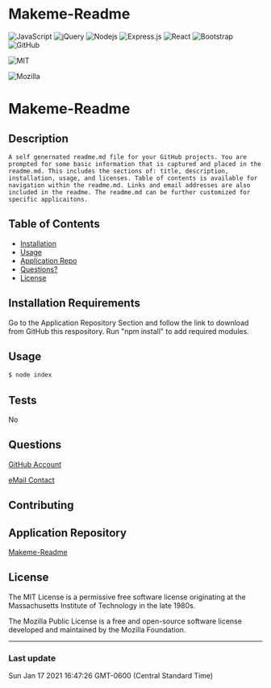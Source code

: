 # Makeme-Readme
<img alt="JavaScript" src="https://img.shields.io/badge/javascript%20-%23323330.svg?&style=for-the-badge&logo=javascript&logoColor=%23F7DF1E"/>
<img alt="jQuery" src="https://img.shields.io/badge/jquery%20-%230769AD.svg?&style=for-the-badge&logo=jquery&logoColor=white"/>
 <img alt="Nodejs" src="https://img.shields.io/badge/-Nodejs-43853d?style=flat-square&logo=Node.js&logoColor=white" />
 <img alt="Express.js" src="https://img.shields.io/badge/express.js%20-%23404d59.svg?&style=for-the-badge"/>
 <img alt="React" src="https://img.shields.io/badge/react%20-%2320232a.svg?&style=for-the-badge&logo=react&logoColor=%2361DAFB"/>
 <img alt="Bootstrap" src="https://img.shields.io/badge/bootstrap%20-%23563D7C.svg?&style=for-the-badge&logo=bootstrap&logoColor=white"/>
 <img alt="GitHub" src="https://img.shields.io/badge/github%20-%23121011.svg?&style=for-the-badge&logo=github&logoColor=white"/>

 

![MIT](https://img.shields.io/badge/License-MIT-yellow.svg)

![Mozilla](https://img.shields.io/badge/License-MPL%202.0-brightgreen.svg)


# Makeme-Readme


## Description
```
A self genernated readme.md file for your GitHub projects. You are prompted for some basic information that is captured and placed in the readme.md. This includes the sections of: title, description, installation, usage, and licenses. Table of contents is available for navigation within the readme.md. Links and email addresses are also included in the readme. The readme.md can be further customized for specific applicaitons.
```

## Table of Contents

- [Installation](#installation-requirements)
- [Usage](#usage)
- [Application Repo](#application-repository)
- [Questions?](#questions)
- [License](#license)


## Installation Requirements

Go to the Application Repository Section and follow the link to download from GitHub this respository. Run &quot;npm install&quot; to add required modules.


## Usage
```md
$ node index
```


## Tests

No


## Questions

[GitHub Account](https://github.com/bootcampdev)


<p><a href="mailto:kimberleyheuer@hotmail.com">eMail Contact</a></p>


## Contributing




## Application Repository

[Makeme-Readme](https://bootcampdev.github.io/makeme-readme/)

## License

The MIT License is a permissive free software license originating at the Massachusetts Institute of Technology in the late 1980s.

The Mozilla Public License is a free and open-source software license developed and maintained by the Mozilla Foundation.

---
### Last update

Sun Jan 17 2021 16:47:26 GMT-0600 (Central Standard Time)
